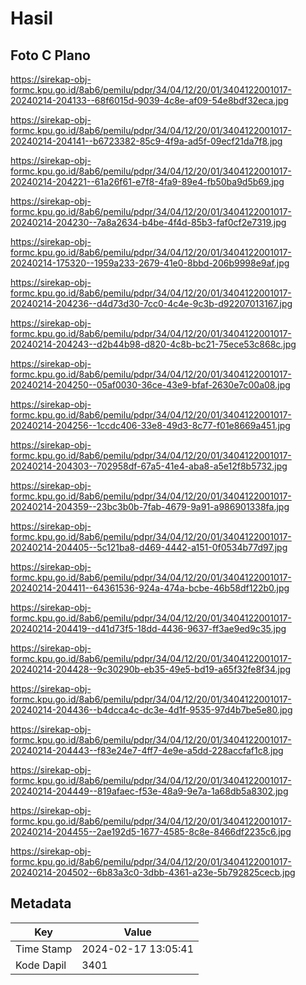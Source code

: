# Hasil

## Foto C Plano

https://sirekap-obj-formc.kpu.go.id/8ab6/pemilu/pdpr/34/04/12/20/01/3404122001017-20240214-204133--68f6015d-9039-4c8e-af09-54e8bdf32eca.jpg

https://sirekap-obj-formc.kpu.go.id/8ab6/pemilu/pdpr/34/04/12/20/01/3404122001017-20240214-204141--b6723382-85c9-4f9a-ad5f-09ecf21da7f8.jpg

https://sirekap-obj-formc.kpu.go.id/8ab6/pemilu/pdpr/34/04/12/20/01/3404122001017-20240214-204221--61a26f61-e7f8-4fa9-89e4-fb50ba9d5b69.jpg

https://sirekap-obj-formc.kpu.go.id/8ab6/pemilu/pdpr/34/04/12/20/01/3404122001017-20240214-204230--7a8a2634-b4be-4f4d-85b3-faf0cf2e7319.jpg

https://sirekap-obj-formc.kpu.go.id/8ab6/pemilu/pdpr/34/04/12/20/01/3404122001017-20240214-175320--1959a233-2679-41e0-8bbd-206b9998e9af.jpg

https://sirekap-obj-formc.kpu.go.id/8ab6/pemilu/pdpr/34/04/12/20/01/3404122001017-20240214-204236--d4d73d30-7cc0-4c4e-9c3b-d92207013167.jpg

https://sirekap-obj-formc.kpu.go.id/8ab6/pemilu/pdpr/34/04/12/20/01/3404122001017-20240214-204243--d2b44b98-d820-4c8b-bc21-75ece53c868c.jpg

https://sirekap-obj-formc.kpu.go.id/8ab6/pemilu/pdpr/34/04/12/20/01/3404122001017-20240214-204250--05af0030-36ce-43e9-bfaf-2630e7c00a08.jpg

https://sirekap-obj-formc.kpu.go.id/8ab6/pemilu/pdpr/34/04/12/20/01/3404122001017-20240214-204256--1ccdc406-33e8-49d3-8c77-f01e8669a451.jpg

https://sirekap-obj-formc.kpu.go.id/8ab6/pemilu/pdpr/34/04/12/20/01/3404122001017-20240214-204303--702958df-67a5-41e4-aba8-a5e12f8b5732.jpg

https://sirekap-obj-formc.kpu.go.id/8ab6/pemilu/pdpr/34/04/12/20/01/3404122001017-20240214-204359--23bc3b0b-7fab-4679-9a91-a986901338fa.jpg

https://sirekap-obj-formc.kpu.go.id/8ab6/pemilu/pdpr/34/04/12/20/01/3404122001017-20240214-204405--5c121ba8-d469-4442-a151-0f0534b77d97.jpg

https://sirekap-obj-formc.kpu.go.id/8ab6/pemilu/pdpr/34/04/12/20/01/3404122001017-20240214-204411--64361536-924a-474a-bcbe-46b58df122b0.jpg

https://sirekap-obj-formc.kpu.go.id/8ab6/pemilu/pdpr/34/04/12/20/01/3404122001017-20240214-204419--d41d73f5-18dd-4436-9637-ff3ae9ed9c35.jpg

https://sirekap-obj-formc.kpu.go.id/8ab6/pemilu/pdpr/34/04/12/20/01/3404122001017-20240214-204428--9c30290b-eb35-49e5-bd19-a65f32fe8f34.jpg

https://sirekap-obj-formc.kpu.go.id/8ab6/pemilu/pdpr/34/04/12/20/01/3404122001017-20240214-204436--b4dcca4c-dc3e-4d1f-9535-97d4b7be5e80.jpg

https://sirekap-obj-formc.kpu.go.id/8ab6/pemilu/pdpr/34/04/12/20/01/3404122001017-20240214-204443--f83e24e7-4ff7-4e9e-a5dd-228accfaf1c8.jpg

https://sirekap-obj-formc.kpu.go.id/8ab6/pemilu/pdpr/34/04/12/20/01/3404122001017-20240214-204449--819afaec-f53e-48a9-9e7a-1a68db5a8302.jpg

https://sirekap-obj-formc.kpu.go.id/8ab6/pemilu/pdpr/34/04/12/20/01/3404122001017-20240214-204455--2ae192d5-1677-4585-8c8e-8466df2235c6.jpg

https://sirekap-obj-formc.kpu.go.id/8ab6/pemilu/pdpr/34/04/12/20/01/3404122001017-20240214-204502--6b83a3c0-3dbb-4361-a23e-5b792825cecb.jpg


## Metadata

| Key        | Value               |
| ---------- | ------------------- |
| Time Stamp | 2024-02-17 13:05:41 |
| Kode Dapil | 3401                |



